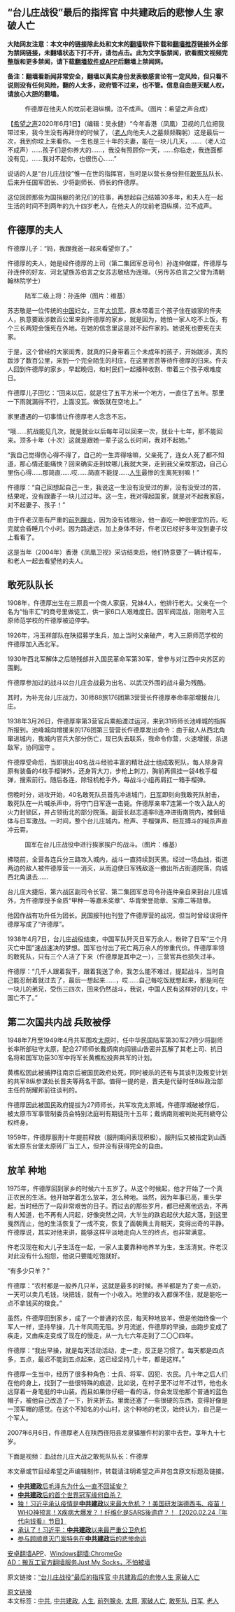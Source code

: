  <h2>“台儿庄战役”最后的指挥官 中共建政后的悲惨人生 家破人亡</h2> <p class="notice"><b>大陆网友注意：本文中的链接除此处和文末的<a href="https://github.com/bannedbook/fanqiang" >翻墙</a>软件下载和<a href="https://github.com/killgcd/justmysocks/blob/master/README.md">翻墙推荐</a>链接外全部为禁网链接，未翻墙状态下打不开，请勿点击。此为文字版禁闻，欲看图文视频完整版和更多禁闻，请下载<a href="https://github.com/bannedbook/fanqiang">翻墙软件或APP</a>后翻墙上禁闻网。</p><p>备注：翻墙看新闻非常安全，翻墙以真实身份发表敏感言论有一定风险，但只看不说则没有任何风险，翻的人太多，政府管不过来，也不管。信息自由是天赋人权，请放心大胆的翻墙。</b></p>  <div class="entry"> <figure><figcaption>仵德厚在他夫人的坟前老泪纵横，泣不成声。（图片：希望之声合成）</figcaption></figure> <p>【<span class='wp_keywordlink_affiliate'><a href="https://www.soundofhope.org" title="希望之声" target="_blank">希望之声</a></span>2020年6月1日】（编辑：吴永健）“今年香港（凤凰）卫视的几位把我带过来，我今生没有再拜你的时候了，（<a href="https://www.bannedbook.org/bnews/tag/%e8%80%81%e4%ba%ba/" class="st_tag internal_tag" rel="tag" title="标签 老人 下的日志">老人</a>向他夫人之墓频频鞠躬）这是最后一次，我到你坟上来看你。一生也是三十年的夫妻，能在一块儿几天，……（老人泣不成声）……孩子们是你养大的……，我没有照顾你一天，……你临走，我连面都没有见，……我对不起你，也很伤心……”</p> <p>说话的人是“台儿庄战役”惟一在世的指挥官，当时是以营长身份担任<a href="https://www.bannedbook.org/bnews/tag/%E6%95%A2%E6%AD%BB%E9%98%9F/" class="st_tag internal_tag" rel="tag" title="标签 敢死队 下的日志">敢死队</a>队长、后来升任国军团长、少将副师长、师长的仵德厚。</p> <p>这位回顾那些为国捐躯的弟兄们的往事，再想起自己结婚30多年，和夫人在一起生活的时间不到两年的九十四岁老人，在他夫人的坟前老泪纵横，泣不成声。</p> <h2>仵德厚的夫人</h2> <p>仵德厚儿子：“妈，我跟我爸一起来看望你了。”</p> <p>仵德厚的夫人，她是经仵德厚的上司（第二集团军总司令）孙连仲做媒，仵德厚与孙连仲的好友、河北望族苏伯言之女苏志敬结为连理。（另传苏伯言之父曾为清朝翰林院学士）</p> <figure><figcaption>陆军二级上将：孙连仲（图片：维基）</figcaption></figure> <p>苏志敬是一位传统的<span class='wp_keywordlink_affiliate'><a href="https://www.bannedbook.org/" title="中国" target="_blank">中国</a></span>妇女，三年<span class='wp_keywordlink'><a href="https://www.bannedbook.org/forum2/topic255.html" title="墓碑──中国六十年代大饥荒纪实" target="_blank">大饥荒</a></span>，原本带着三个孩子住在娘家的仵夫人，执意要跋涉数百公里来到仵德厚的家乡，就是因为，她怕一家人吃不上饭，有个三长两短会饿死在外地。在她的信念里这是对不起仵家的。她说死也要死在夫家。</p> <p>于是，这个曾经的大家闺秀，就真的只身带着三个未成年的孩子，开始跋涉，真的跋涉了数百公里，来到一个完全陌生的村庄，在这里苦苦等待仵德厚的归来。仵夫人回到仵德厚的家乡，早起晚归，和村民们一起播种收割、带着三个孩子艰难度日。</p> <p>仵德厚儿子回忆：“回来以后，就是住了五平方米一个地方，一直住了五年。那里一下雨就漏得不行，上面没瓦。做饭就在空地上。”</p> <p>家里遭遇的一切事情让仵德厚老人念念不忘。</p> <p>“哦……抗战能见几次，就是就业以后每年可以回来一次，就业十七年，那不能回来。顶多十年（十次）这就是跟她一辈子这么长时间，我对不起她。”</p>  <p>“我自己觉得伤心得不得了，自己的一生弄得啥嘛，父亲死了，连女人死了都不知道，那心情还能痛快？回来确实走到坟哪儿我就大哭，走到我父亲坟那边，自己心里伤心得……那简直……哎……简直不能提……<a href="https://www.bannedbook.org/bnews/tag/%E4%BA%BA%E7%94%9F/" class="st_tag internal_tag" rel="tag" title="标签 人生 下的日志">人生</a>最惨的生离死别嘛！”</p> <p>仵德厚：“自己回想起自己一生，我说这一生没有没受过的罪，没有没受过的苦，结果呢，没有跟妻子一块儿过过年。这一生，我对得起国家，就是对不起我家庭，对不起妻子、孩子！”</p> <p>由于仵老汉患有严重的<a href="https://www.bannedbook.org/bnews/tag/%e5%89%8d%e5%88%97%e8%85%ba%e7%82%8e/" class="st_tag internal_tag" rel="tag" title="标签 前列腺炎 下的日志">前列腺炎</a>，因为没有钱根治，他一直吃一种很便宜的药，吃完就会昏睡几个小时。因为路途远，加上身体不好，仵老汉已经好多年没到妻子坟上看看了。</p> <p>这是当年（2004年）香港《凤凰卫视》采访结束后，他们特意要了一辆计程车，和老人一起去看望他的夫人。</p> <h2>敢死队队长</h2> <p>1908年，仵德厚出生在三原县一个商人家庭，兄妹4人，他排行老大。父亲在一个名为“怡丰汇”的商号里做徒工，供一家6口人艰难度日。因军阀混战，刚刚考入三原师范学校的仵德厚被迫停学。</p> <p>1926年，冯玉祥部队在陕招募学生兵，加上当时父亲破产，考入三原师范学校的仵德厚加入西北军。</p> <p>1930年西北军解体之后随残部并入国民革命军第30军，曾参与对江西中央苏区的围剿。</p> <p>仵德厚参加过的战斗以台儿庄会战最为出名、以武汉外围的战斗最为残酷。</p> <p>其时，为补充台儿庄战力，30师88旅176团第3营营长仵德厚奉命率部增援台儿庄。</p> <p>1938年3月26日，仵德厚率第3营官兵乘船渡过运河，来到31师师长池峰城的指挥所报到。池峰城向增援来的176团第三营营长仵德厚发出命令：由于敌人从西北角窜进城内，我城内官兵大部分伤亡，现已失去联系，我命令你营，火速增援，杀退敌军，协同固守 。</p>  <p>仵德厚受命后，当即挑出40名战斗经验丰富的精壮战士组成敢死队，每人除身背原有装备的4枚手榴弹外，还身背大刀，步枪上刺刀，胸前再佩挂一袋4枚手榴弹，搜索前行。随后各连，除轻机枪手外，每战斗小组再肩扛一箱手榴弹。 　　</p> <p>傍晚时分，进攻开始，40名敢死队员首先冲进城门，<a href="https://www.bannedbook.org/bnews/tag/%e6%97%a5%e5%86%9b/" class="st_tag internal_tag" rel="tag" title="标签 日军 下的日志">日军</a>即刻向我敢死队射击，敢死队在一片喊杀声中，将守门日军逐一击毙。仵德厚亲率7连第一个攻入敌人的火力封锁区，并占领街北的部分院落。副营长赵志道率8连冲进街南院内，推倒墙体与日军激战。一时间，整个台儿庄城内，枪声、手榴弹声、相互搏斗的喊杀声直冲云霄。</p> <figure><figcaption>国军在台儿庄战役中进行挨家挨户的战斗。（图片：维基）</figcaption></figure> <p>拂晓前，全营各连兵分三路攻入城内，战斗一直持续到天黑。经过一场血战，街道两边的敌人被仵德厚营一一消灭，从而迫使日军残敌逐一撤出所占街道院落，向城西北角退去……</p> <p>台儿庄大捷后，第六战区副司令长官、第二集团军总司令孙连仲亲自来到台儿庄城外，为仵德厚授予金质“甲种一等嘉禾奖章”、华胄荣誉勋章、宝鼎二等勋章。</p> <p>他因作战有功升任为团长。民国报刊也刊登了仵德厚营的战况，但当时曾经误将仵德厚写成了“许德厚”。</p> <p>1938年4月7日，台儿庄战役结束，中国军队歼灭日军万余人，粉碎了日军“三个月灭亡中国”速战速决的梦想。国军也付出了死亡两万余人的惨重代价。仵德厚率领的敢死队，只有三个人活了下来（仵德厚是其中之一），三营官兵也损失过半。</p> <p>仵德厚：“几千人跟着我干，跟着我送了命，我怎么能不难过，提起战斗，当时自己能忍耐着就过去了，最后一想起来……，哎……自己每吃饭就想起来，那是同在一块儿的弟兄，受伤三四次，回来仍然战斗，我说，中国人民有这样好的儿女，中国亡不了。”</p> <h2>第二次国共内战 兵败被俘</h2> <p>1948年7月至1949年4月共军围攻<a href="https://www.bannedbook.org/bnews/tag/%e5%a4%aa%e5%8e%9f/" class="st_tag internal_tag" rel="tag" title="标签 太原 下的日志">太原</a>时，任中华民国陆军第30军27师少将副师长率所部驻守太原，配合27师师长戴炳南向阎锡山告密并瓦解了其老上司、抗日名将和国军功臣30军中将军长黄樵松投奔共军的计划。</p> <p>黄樵松因此被捕押往南京后被国民政府处死，同时被杀的还有与其谈判及叛变计划的共军8纵参谋处长晋夫等两名干部。值得一提的是，晋夫是代替时任8纵政治部主任的胡耀邦前往谈判的。</p> <p>仵德厚因此被国民政府提拔为27师师长，共军攻克太原城，仵德厚城破被俘后，被太原市军事管制委员会特别法庭判有期徒刑十五年；戴炳南则被判处死刑褫夺公权终身。</p>  <p>1959年，仵德厚服刑十年提前释放（服刑期间表现积极）。服刑后又被指定到山西省太原东台堡太原砖厂当工人，但并没有获得完全的自由。</p> <h2>放羊 种地</h2> <p>1975年，仵德厚回到家乡的时候六十五岁了。从这个时候起，他才开始了一个真正农民的生活。他开始学着怎么放羊，怎么种地。当然，因为年事已高，重头学起，当时经历了一段非常艰苦的日子。而过去的那些岁月，都已经离他远去，不再有人知道，也不再有人问起，好像突然之间，大半生的跌宕起伏大起大落，到这里戛然而止，他的生活恢复了一成不变，恢复了面朝黄土背朝天，变得出奇的平静。仵德厚说，其实对他来讲，能够这样平淡地走向人生的终点，也非常满意。</p> <p>仵老汉现在和大儿子生活在一起，一家人主要靠种地养羊为生，生活清贫。仵老汉对此没有什么抱怨，他说只要能吃饱就好。</p> <p>“有多少只羊？”</p> <p>仵德厚：“农村都是一般养几只羊，这就是最多的时候。养羊都是为了卖一点奶，一天可以卖几毛钱，块把钱，就有一个小收入。地里的收入都保不住，就是能吃一点不拿钱买的粮食。”</p> <p>虽然，仵德厚回到家乡，成了一个普通的农民，每天种地放羊，但是他始终像一个军人一样，坚持早操，几十年风雨无阻。岁月流逝，仵德厚的早操，由跑步变成了疾走，又由疾走变成了现在的慢走，从一九七六年走到了二〇〇四年。</p> <p>仵德厚：“我出早操，就是每天活动活动，走一走，反正是习惯了。每天都是四点多，五点，最迟不能到五点起来，这已经坚持几十年，都是这样。”</p> <p>仵德厚一生当中，经历了很多种角色：士兵、将军、囚犯、农民。几十年之后人们在他的身上，找到了一些很特殊的痕迹，比如说，在村子里不过年不过节，他也永远穿着一身笔挺的中山装。而且如果你仔细一看的话，你会发现他那个普通的蓝色帽子，被他自己改造了一下，折来折去。里面还塞了一些很硬的东西，变得好像是一顶军帽的感觉。在这个不知名的小山村，这个种地的老汉，始终认为，自己是一个军人。</p> <p>2007年6月6日，仵德厚老人在陕西径阳县龙泉镇雒仵村的家中去世。享年九十七岁。</p> <p>下面是视频：血战台儿庄大战之敢死队队长：仵德厚</p>  <p></p> <p>本文章或节目经希望之声编辑制作，转载请注明希望之声并包含原文标题及链接。</p> <ul class='op-related-articles' title='相关阅读'> <li><a href='https://www.bannedbook.org/bnews/cnnews/20200323/1298779.html' target='_blank'><b>中共建政</b>后毛泽东为什么一直不回延安？</a></li> <li><a href='https://www.bannedbook.org/bnews/lishi/20200321/1297483.html' target='_blank'><b>中共建政</b>后的首个世界冠军缘何自杀？</a></li> <li><a href='https://www.bannedbook.org/bnews/taiwannews/20200224/1282812.html' target='_blank'>独！习近平承认疫情是<b>中共建政</b>以来最大危机？！美国研发瑞德西韦、疫苗！WHO神预言！X疾病大爆发？！纤维化是SARS後遗症？！【2020.02.24『年代向钱看』节目】</a></li> <li><a href='https://www.bannedbook.org/bnews/cbnews/20200224/1282482.html' target='_blank'>承认了！习近平：<b>中共建政</b>以来最严重公卫危机</a></li> <li><a href='https://www.bannedbook.org/bnews/lifebaike/20200114/1258946.html' target='_blank'>参与顾顺章灭门案特务在<b>中共建政</b>后的悲惨命运</a></li> </ul> <div class="texttj"> <a href="https://github.com/bannedbook/fanqiang/wiki/%E7%A6%81%E9%97%BB%E7%BD%91%E5%AE%89%E5%8D%93%E7%BF%BB%E5%A2%99%E6%96%B0%E9%97%BBAPP" target="_blank">安卓翻墙APP</a>、<a href="https://github.com/bannedbook/fanqiang/wiki/Chrome%E4%B8%80%E9%94%AE%E7%BF%BB%E5%A2%99%E5%8C%85" target="_blank">Windows翻墙:ChromeGo</a><br/> <a href="https://github.com/killgcd/justmysocks/blob/master/README.md" target="_blank">AD：搬瓦工官方翻墙服务Just My Socks，不怕被墙</a> </div><p>原文链接：<a class="src_link"  href="https://m.soundofhope.org/post/385083" target="_blank">“台儿庄战役”最后的指挥官 中共建政后的悲惨人生 家破人亡</a></p><a name='sharetosocial'></a>         <div><a href='https://www.bannedbook.org/bnews/comments/20200602/1338187.html'>原文链接</a></div>  </div><!--END ENTRY--> <div class="postfooter"> <div>本文标签：<a href="https://www.bannedbook.org/bnews/tag/%e4%b8%ad%e5%85%b1/" rel="tag">中共</a>, <a href="https://www.bannedbook.org/bnews/tag/%E4%B8%AD%E5%85%B1%E5%BB%BA%E6%94%BF/" rel="tag">中共建政</a>, <a href="https://www.bannedbook.org/bnews/tag/%E4%BA%BA%E7%94%9F/" rel="tag">人生</a>, <a href="https://www.bannedbook.org/bnews/tag/%e5%89%8d%e5%88%97%e8%85%ba%e7%82%8e/" rel="tag">前列腺炎</a>, <a href="https://www.bannedbook.org/bnews/tag/%e5%a4%aa%e5%8e%9f/" rel="tag">太原</a>, <a href="https://www.bannedbook.org/bnews/tag/%E5%AE%B6%E7%A0%B4%E4%BA%BA%E4%BA%A1/" rel="tag">家破人亡</a>, <a href="https://www.bannedbook.org/bnews/tag/%E6%95%A2%E6%AD%BB%E9%98%9F/" rel="tag">敢死队</a>, <a href="https://www.bannedbook.org/bnews/tag/%e6%97%a5%e5%86%9b/" rel="tag">日军</a>, <a href="https://www.bannedbook.org/bnews/tag/%e8%80%81%e4%ba%ba/" rel="tag">老人</a></div>  </div><!--END POSTFOOTER--> 